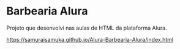 # Barbearia Alura

Projeto que desenvolvi nas aulas de HTML da plataforma Alura.

https://samuraisamuka.github.io/Alura-Barbearia-Alura/index.html
